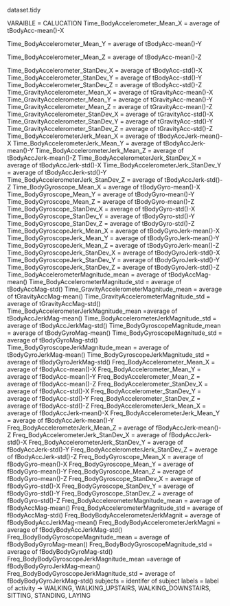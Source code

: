 dataset.tidy

VARAIBLE =                                CALUCATION
Time_BodyAccelerometer_Mean_X =	          average of tBodyAcc-mean()-X

Time_BodyAccelerometer_Mean_Y	=           average of tBodyAcc-mean()-Y

Time_BodyAccelerometer_Mean_Z	=           average of tBodyAcc-mean()-Z

Time_BodyAccelerometer_StanDev_X =	      average of tBodyAcc-std()-X
Time_BodyAccelerometer_StanDev_Y =	      average of tBodyAcc-std()-Y
Time_BodyAccelerometer_StanDev_Z =        average of tBodyAcc-std()-Z
Time_GravityAccelerometer_Mean_X =	      average of tGravityAcc-mean()-X
Time_GravityAccelerometer_Mean_Y =	      average of tGravityAcc-mean()-Y
Time_GravityAccelerometer_Mean_Z =        average of tGravityAcc-mean()-Z
Time_GravityAccelerometer_StanDev_X =     average of tGravityAcc-std()-X
Time_GravityAccelerometer_StanDev_Y =     average of tGravityAcc-std()-Y
Time_GravityAccelerometer_StanDev_Z =     average of tGravityAcc-std()-Z
Time_BodyAccelerometerJerk_Mean_X	=       average of tBodyAccJerk-mean()-X
Time_BodyAccelerometerJerk_Mean_Y	=       average of tBodyAccJerk-mean()-Y
Time_BodyAccelerometerJerk_Mean_Z	=       average of tBodyAccJerk-mean()-Z
Time_BodyAccelerometerJerk_StanDev_X =    average of tBodyAccJerk-std()-X
Time_BodyAccelerometerJerk_StanDev_Y =    average of tBodyAccJerk-std()-Y
Time_BodyAccelerometerJerk_StanDev_Z =    average of tBodyAccJerk-std()-Z
Time_BodyGyroscope_Mean_X	=               average of tBodyGyro-mean()-X
Time_BodyGyroscope_Mean_Y	=               average of tBodyGyro-mean()-Y
Time_BodyGyroscope_Mean_Z	=               average of tBodyGyro-mean()-Z
Time_BodyGyroscope_StanDev_X =            average of tBodyGyro-std()-X
Time_BodyGyroscope_StanDev_Y =            average of tBodyGyro-std()-Y
Time_BodyGyroscope_StanDev_Z =            average of tBodyGyro-std()-Z
Time_BodyGyroscopeJerk_Mean_X	=           average of tBodyGyroJerk-mean()-X
Time_BodyGyroscopeJerk_Mean_Y	=           average of tBodyGyroJerk-mean()-Y
Time_BodyGyroscopeJerk_Mean_Z	=           average of tBodyGyroJerk-mean()-Z
Time_BodyGyroscopeJerk_StanDev_X =        average of tBodyGyroJerk-std()-X
Time_BodyGyroscopeJerk_StanDev_Y =        average of tBodyGyroJerk-std()-Y
Time_BodyGyroscopeJerk_StanDev_Z =        average of tBodyGyroJerk-std()-Z
Time_BodyAccelerometerMagnitude_mean =    average of tBodyAccMag-mean()
Time_BodyAccelerometerMagnitude_std	=     average of tBodyAccMag-std()
Time_GravityAccelerometerMagnitude_mean = average of tGravityAccMag-mean()
Time_GravityAccelerometerMagnitude_std =  average of tGravityAccMag-std()
Time_BodyAccelerometerJerkMagnitude_mean =average of tBodyAccJerkMag-mean()
Time_BodyAccelerometerJerkMagnitude_std = average of tBodyAccJerkMag-std()
Time_BodyGyroscopeMagnitude_mean =        average of tBodyGyroMag-mean()
Time_BodyGyroscopeMagnitude_std	=         average of tBodyGyroMag-std()
Time_BodyGyroscopeJerkMagnitude_mean =    average of tBodyGyroJerkMag-mean()
Time_BodyGyroscopeJerkMagnitude_std	=     average of tBodyGyroJerkMag-std()
Freq_BodyAccelerometer_Mean_X	=           average of fBodyAcc-mean()-X
Freq_BodyAccelerometer_Mean_Y	=           average of fBodyAcc-mean()-Y
Freq_BodyAccelerometer_Mean_Z	=           average of fBodyAcc-mean()-Z
Freq_BodyAccelerometer_StanDev_X =        average of fBodyAcc-std()-X
Freq_BodyAccelerometer_StanDev_Y =        average of fBodyAcc-std()-Y
Freq_BodyAccelerometer_StanDev_Z =        average of fBodyAcc-std()-Z
Freq_BodyAccelerometerJerk_Mean_X	=       average of fBodyAccJerk-mean()-X
Freq_BodyAccelerometerJerk_Mean_Y	=       average of fBodyAccJerk-mean()-Y
Freq_BodyAccelerometerJerk_Mean_Z	=       average of fBodyAccJerk-mean()-Z
Freq_BodyAccelerometerJerk_StanDev_X =    average of fBodyAccJerk-std()-X
Freq_BodyAccelerometerJerk_StanDev_Y =    average of fBodyAccJerk-std()-Y
Freq_BodyAccelerometerJerk_StanDev_Z =    average of fBodyAccJerk-std()-Z
Freq_BodyGyroscope_Mean_X	=               average of fBodyGyro-mean()-X
Freq_BodyGyroscope_Mean_Y	=               average of fBodyGyro-mean()-Y
Freq_BodyGyroscope_Mean_Z =               average of fBodyGyro-mean()-Z
Freq_BodyGyroscope_StanDev_X =            average of fBodyGyro-std()-X
Freq_BodyGyroscope_StanDev_Y =            average of fBodyGyro-std()-Y
Freq_BodyGyroscope_StanDev_Z =            average of fBodyGyro-std()-Z
Freq_BodyAccelerometerMagnitude_mean =    average of fBodyAccMag-mean()
Freq_BodyAccelerometerMagnitude_std =     average of fBodyAccMag-std()
Freq_BodyBodyAccelerometerJerkMagnit =   	average of fBodyBodyAccJerkMag-mean()
Freq_BodyBodyAccelerometerJerkMagni =    	average of fBodyBodyAccJerkMag-std()
Freq_BodyBodyGyroscopeMagnitude_mean =    average of fBodyBodyGyroMag-mean()
Freq_BodyBodyGyroscopeMagnitude_std	=     average of fBodyBodyGyroMag-std()
Freq_BodyBodyGyroscopeJerkMagnitude_mean =average of fBodyBodyGyroJerkMag-mean()
Freq_BodyBodyGyroscopeJerkMagnitude_std = average of fBodyBodyGyroJerkMag-std()
subjects =                                identifer of subject
labels =                                  label of activity -> WALKING, WALKING_UPSTAIRS, WALKING_DOWNSTAIRS, SITTING, STANDING, LAYING

